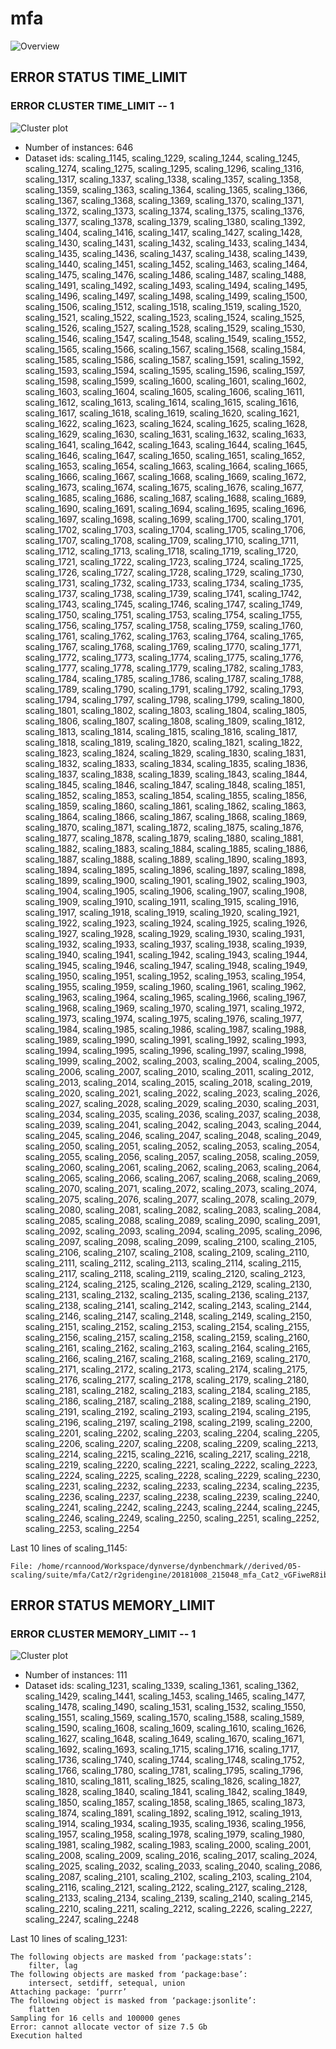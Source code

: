 # mfa
![Overview](mfa.png)

## ERROR STATUS TIME_LIMIT

### ERROR CLUSTER TIME_LIMIT -- 1
![Cluster plot](error_class_plots/mfa_time_limit_1.png)

 * Number of instances: 646
 * Dataset ids: scaling_1145, scaling_1229, scaling_1244, scaling_1245, scaling_1274, scaling_1275, scaling_1295, scaling_1296, scaling_1316, scaling_1317, scaling_1337, scaling_1338, scaling_1357, scaling_1358, scaling_1359, scaling_1363, scaling_1364, scaling_1365, scaling_1366, scaling_1367, scaling_1368, scaling_1369, scaling_1370, scaling_1371, scaling_1372, scaling_1373, scaling_1374, scaling_1375, scaling_1376, scaling_1377, scaling_1378, scaling_1379, scaling_1380, scaling_1392, scaling_1404, scaling_1416, scaling_1417, scaling_1427, scaling_1428, scaling_1430, scaling_1431, scaling_1432, scaling_1433, scaling_1434, scaling_1435, scaling_1436, scaling_1437, scaling_1438, scaling_1439, scaling_1440, scaling_1451, scaling_1452, scaling_1463, scaling_1464, scaling_1475, scaling_1476, scaling_1486, scaling_1487, scaling_1488, scaling_1491, scaling_1492, scaling_1493, scaling_1494, scaling_1495, scaling_1496, scaling_1497, scaling_1498, scaling_1499, scaling_1500, scaling_1506, scaling_1512, scaling_1518, scaling_1519, scaling_1520, scaling_1521, scaling_1522, scaling_1523, scaling_1524, scaling_1525, scaling_1526, scaling_1527, scaling_1528, scaling_1529, scaling_1530, scaling_1546, scaling_1547, scaling_1548, scaling_1549, scaling_1552, scaling_1565, scaling_1566, scaling_1567, scaling_1568, scaling_1584, scaling_1585, scaling_1586, scaling_1587, scaling_1591, scaling_1592, scaling_1593, scaling_1594, scaling_1595, scaling_1596, scaling_1597, scaling_1598, scaling_1599, scaling_1600, scaling_1601, scaling_1602, scaling_1603, scaling_1604, scaling_1605, scaling_1606, scaling_1611, scaling_1612, scaling_1613, scaling_1614, scaling_1615, scaling_1616, scaling_1617, scaling_1618, scaling_1619, scaling_1620, scaling_1621, scaling_1622, scaling_1623, scaling_1624, scaling_1625, scaling_1628, scaling_1629, scaling_1630, scaling_1631, scaling_1632, scaling_1633, scaling_1641, scaling_1642, scaling_1643, scaling_1644, scaling_1645, scaling_1646, scaling_1647, scaling_1650, scaling_1651, scaling_1652, scaling_1653, scaling_1654, scaling_1663, scaling_1664, scaling_1665, scaling_1666, scaling_1667, scaling_1668, scaling_1669, scaling_1672, scaling_1673, scaling_1674, scaling_1675, scaling_1676, scaling_1677, scaling_1685, scaling_1686, scaling_1687, scaling_1688, scaling_1689, scaling_1690, scaling_1691, scaling_1694, scaling_1695, scaling_1696, scaling_1697, scaling_1698, scaling_1699, scaling_1700, scaling_1701, scaling_1702, scaling_1703, scaling_1704, scaling_1705, scaling_1706, scaling_1707, scaling_1708, scaling_1709, scaling_1710, scaling_1711, scaling_1712, scaling_1713, scaling_1718, scaling_1719, scaling_1720, scaling_1721, scaling_1722, scaling_1723, scaling_1724, scaling_1725, scaling_1726, scaling_1727, scaling_1728, scaling_1729, scaling_1730, scaling_1731, scaling_1732, scaling_1733, scaling_1734, scaling_1735, scaling_1737, scaling_1738, scaling_1739, scaling_1741, scaling_1742, scaling_1743, scaling_1745, scaling_1746, scaling_1747, scaling_1749, scaling_1750, scaling_1751, scaling_1753, scaling_1754, scaling_1755, scaling_1756, scaling_1757, scaling_1758, scaling_1759, scaling_1760, scaling_1761, scaling_1762, scaling_1763, scaling_1764, scaling_1765, scaling_1767, scaling_1768, scaling_1769, scaling_1770, scaling_1771, scaling_1772, scaling_1773, scaling_1774, scaling_1775, scaling_1776, scaling_1777, scaling_1778, scaling_1779, scaling_1782, scaling_1783, scaling_1784, scaling_1785, scaling_1786, scaling_1787, scaling_1788, scaling_1789, scaling_1790, scaling_1791, scaling_1792, scaling_1793, scaling_1794, scaling_1797, scaling_1798, scaling_1799, scaling_1800, scaling_1801, scaling_1802, scaling_1803, scaling_1804, scaling_1805, scaling_1806, scaling_1807, scaling_1808, scaling_1809, scaling_1812, scaling_1813, scaling_1814, scaling_1815, scaling_1816, scaling_1817, scaling_1818, scaling_1819, scaling_1820, scaling_1821, scaling_1822, scaling_1823, scaling_1824, scaling_1829, scaling_1830, scaling_1831, scaling_1832, scaling_1833, scaling_1834, scaling_1835, scaling_1836, scaling_1837, scaling_1838, scaling_1839, scaling_1843, scaling_1844, scaling_1845, scaling_1846, scaling_1847, scaling_1848, scaling_1851, scaling_1852, scaling_1853, scaling_1854, scaling_1855, scaling_1856, scaling_1859, scaling_1860, scaling_1861, scaling_1862, scaling_1863, scaling_1864, scaling_1866, scaling_1867, scaling_1868, scaling_1869, scaling_1870, scaling_1871, scaling_1872, scaling_1875, scaling_1876, scaling_1877, scaling_1878, scaling_1879, scaling_1880, scaling_1881, scaling_1882, scaling_1883, scaling_1884, scaling_1885, scaling_1886, scaling_1887, scaling_1888, scaling_1889, scaling_1890, scaling_1893, scaling_1894, scaling_1895, scaling_1896, scaling_1897, scaling_1898, scaling_1899, scaling_1900, scaling_1901, scaling_1902, scaling_1903, scaling_1904, scaling_1905, scaling_1906, scaling_1907, scaling_1908, scaling_1909, scaling_1910, scaling_1911, scaling_1915, scaling_1916, scaling_1917, scaling_1918, scaling_1919, scaling_1920, scaling_1921, scaling_1922, scaling_1923, scaling_1924, scaling_1925, scaling_1926, scaling_1927, scaling_1928, scaling_1929, scaling_1930, scaling_1931, scaling_1932, scaling_1933, scaling_1937, scaling_1938, scaling_1939, scaling_1940, scaling_1941, scaling_1942, scaling_1943, scaling_1944, scaling_1945, scaling_1946, scaling_1947, scaling_1948, scaling_1949, scaling_1950, scaling_1951, scaling_1952, scaling_1953, scaling_1954, scaling_1955, scaling_1959, scaling_1960, scaling_1961, scaling_1962, scaling_1963, scaling_1964, scaling_1965, scaling_1966, scaling_1967, scaling_1968, scaling_1969, scaling_1970, scaling_1971, scaling_1972, scaling_1973, scaling_1974, scaling_1975, scaling_1976, scaling_1977, scaling_1984, scaling_1985, scaling_1986, scaling_1987, scaling_1988, scaling_1989, scaling_1990, scaling_1991, scaling_1992, scaling_1993, scaling_1994, scaling_1995, scaling_1996, scaling_1997, scaling_1998, scaling_1999, scaling_2002, scaling_2003, scaling_2004, scaling_2005, scaling_2006, scaling_2007, scaling_2010, scaling_2011, scaling_2012, scaling_2013, scaling_2014, scaling_2015, scaling_2018, scaling_2019, scaling_2020, scaling_2021, scaling_2022, scaling_2023, scaling_2026, scaling_2027, scaling_2028, scaling_2029, scaling_2030, scaling_2031, scaling_2034, scaling_2035, scaling_2036, scaling_2037, scaling_2038, scaling_2039, scaling_2041, scaling_2042, scaling_2043, scaling_2044, scaling_2045, scaling_2046, scaling_2047, scaling_2048, scaling_2049, scaling_2050, scaling_2051, scaling_2052, scaling_2053, scaling_2054, scaling_2055, scaling_2056, scaling_2057, scaling_2058, scaling_2059, scaling_2060, scaling_2061, scaling_2062, scaling_2063, scaling_2064, scaling_2065, scaling_2066, scaling_2067, scaling_2068, scaling_2069, scaling_2070, scaling_2071, scaling_2072, scaling_2073, scaling_2074, scaling_2075, scaling_2076, scaling_2077, scaling_2078, scaling_2079, scaling_2080, scaling_2081, scaling_2082, scaling_2083, scaling_2084, scaling_2085, scaling_2088, scaling_2089, scaling_2090, scaling_2091, scaling_2092, scaling_2093, scaling_2094, scaling_2095, scaling_2096, scaling_2097, scaling_2098, scaling_2099, scaling_2100, scaling_2105, scaling_2106, scaling_2107, scaling_2108, scaling_2109, scaling_2110, scaling_2111, scaling_2112, scaling_2113, scaling_2114, scaling_2115, scaling_2117, scaling_2118, scaling_2119, scaling_2120, scaling_2123, scaling_2124, scaling_2125, scaling_2126, scaling_2129, scaling_2130, scaling_2131, scaling_2132, scaling_2135, scaling_2136, scaling_2137, scaling_2138, scaling_2141, scaling_2142, scaling_2143, scaling_2144, scaling_2146, scaling_2147, scaling_2148, scaling_2149, scaling_2150, scaling_2151, scaling_2152, scaling_2153, scaling_2154, scaling_2155, scaling_2156, scaling_2157, scaling_2158, scaling_2159, scaling_2160, scaling_2161, scaling_2162, scaling_2163, scaling_2164, scaling_2165, scaling_2166, scaling_2167, scaling_2168, scaling_2169, scaling_2170, scaling_2171, scaling_2172, scaling_2173, scaling_2174, scaling_2175, scaling_2176, scaling_2177, scaling_2178, scaling_2179, scaling_2180, scaling_2181, scaling_2182, scaling_2183, scaling_2184, scaling_2185, scaling_2186, scaling_2187, scaling_2188, scaling_2189, scaling_2190, scaling_2191, scaling_2192, scaling_2193, scaling_2194, scaling_2195, scaling_2196, scaling_2197, scaling_2198, scaling_2199, scaling_2200, scaling_2201, scaling_2202, scaling_2203, scaling_2204, scaling_2205, scaling_2206, scaling_2207, scaling_2208, scaling_2209, scaling_2213, scaling_2214, scaling_2215, scaling_2216, scaling_2217, scaling_2218, scaling_2219, scaling_2220, scaling_2221, scaling_2222, scaling_2223, scaling_2224, scaling_2225, scaling_2228, scaling_2229, scaling_2230, scaling_2231, scaling_2232, scaling_2233, scaling_2234, scaling_2235, scaling_2236, scaling_2237, scaling_2238, scaling_2239, scaling_2240, scaling_2241, scaling_2242, scaling_2243, scaling_2244, scaling_2245, scaling_2246, scaling_2249, scaling_2250, scaling_2251, scaling_2252, scaling_2253, scaling_2254

Last 10 lines of scaling_1145:
```
File: /home/rcannood/Workspace/dynverse/dynbenchmark//derived/05-scaling/suite/mfa/Cat2/r2gridengine/20181008_215048_mfa_Cat2_vGFiweR8ib/log/log.465.e.txt
```

## ERROR STATUS MEMORY_LIMIT

### ERROR CLUSTER MEMORY_LIMIT -- 1
![Cluster plot](error_class_plots/mfa_memory_limit_1.png)

 * Number of instances: 111
 * Dataset ids: scaling_1231, scaling_1339, scaling_1361, scaling_1362, scaling_1429, scaling_1441, scaling_1453, scaling_1465, scaling_1477, scaling_1478, scaling_1490, scaling_1531, scaling_1532, scaling_1550, scaling_1551, scaling_1569, scaling_1570, scaling_1588, scaling_1589, scaling_1590, scaling_1608, scaling_1609, scaling_1610, scaling_1626, scaling_1627, scaling_1648, scaling_1649, scaling_1670, scaling_1671, scaling_1692, scaling_1693, scaling_1715, scaling_1716, scaling_1717, scaling_1736, scaling_1740, scaling_1744, scaling_1748, scaling_1752, scaling_1766, scaling_1780, scaling_1781, scaling_1795, scaling_1796, scaling_1810, scaling_1811, scaling_1825, scaling_1826, scaling_1827, scaling_1828, scaling_1840, scaling_1841, scaling_1842, scaling_1849, scaling_1850, scaling_1857, scaling_1858, scaling_1865, scaling_1873, scaling_1874, scaling_1891, scaling_1892, scaling_1912, scaling_1913, scaling_1914, scaling_1934, scaling_1935, scaling_1936, scaling_1956, scaling_1957, scaling_1958, scaling_1978, scaling_1979, scaling_1980, scaling_1981, scaling_1982, scaling_1983, scaling_2000, scaling_2001, scaling_2008, scaling_2009, scaling_2016, scaling_2017, scaling_2024, scaling_2025, scaling_2032, scaling_2033, scaling_2040, scaling_2086, scaling_2087, scaling_2101, scaling_2102, scaling_2103, scaling_2104, scaling_2116, scaling_2121, scaling_2122, scaling_2127, scaling_2128, scaling_2133, scaling_2134, scaling_2139, scaling_2140, scaling_2145, scaling_2210, scaling_2211, scaling_2212, scaling_2226, scaling_2227, scaling_2247, scaling_2248

Last 10 lines of scaling_1231:
```
The following objects are masked from ‘package:stats’:
    filter, lag
The following objects are masked from ‘package:base’:
    intersect, setdiff, setequal, union
Attaching package: ‘purrr’
The following object is masked from ‘package:jsonlite’:
    flatten
Sampling for 16 cells and 100000 genes
Error: cannot allocate vector of size 7.5 Gb
Execution halted
```



